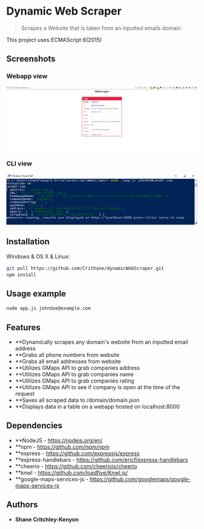# Dynamic Web Scraper
> Scrapes a Website that is taken from an inputted emails domain.

This project uses ECMAScript 6(2015)

## Screenshots
### Webapp view
![](webapp.PNG)

### CLI view
![](cli.PNG)

## Installation

Windows & OS X & Linux:

```sh
git pull https://github.com/Crithane/dynamicWebScraper.git
npm install
```

## Usage example

```sh
node app.js johndoe@example.com
```

## Features
* **Dynamically scrapes any domain's website from an inputted email address
* **Grabs all phone numbers from website
* **Grabs all email addresses from website
* **Utilizes GMaps API to grab companies address
* **Utilizes GMaps API to grab companies name
* **Utilizes GMaps API to grab companies rating
* **Utilizes GMaps API to see if company is open at the time of the request
* **Saves all scraped data to /domain/domain.json
* **Displays data in a table on a webapp hosted on localhost:8000

## Dependencies
* **NodeJS - https://nodejs.org/en/
* **npm - https://github.com/npm/npm
* **express - https://github.com/expressjs/express
* **express-handlebars - https://github.com/ericf/express-handlebars
* **cheerio - https://github.com/cheeriojs/cheerio
* **knwl - https://github.com/loadfive/Knwl.js/
* **google-maps-services-js - https://github.com/googlemaps/google-maps-services-js

## Authors

* **Shane Critchley-Kenyon**


<!-- Markdown link & img dfn's -->
[npm-image]: https://img.shields.io/npm/v/datadog-metrics.svg?style=flat-square
[npm-url]: https://npmjs.org/package/datadog-metrics
[npm-downloads]: https://img.shields.io/npm/dm/datadog-metrics.svg?style=flat-square
[travis-image]: https://img.shields.io/travis/dbader/node-datadog-metrics/master.svg?style=flat-square
[travis-url]: https://travis-ci.org/dbader/node-datadog-metrics
[wiki]: https://github.com/yourname/yourproject/wiki
